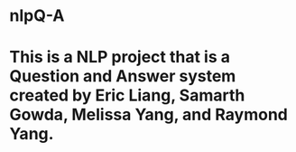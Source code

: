 # nlpQ-A

# This is a NLP project that is a Question and Answer system created by Eric Liang, Samarth Gowda, Melissa Yang, and Raymond Yang.
